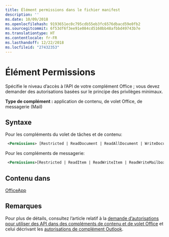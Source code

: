 ```yaml
---
title: Élément permissions dans le fichier manifest
description: ''
ms.date: 10/09/2018
ms.openlocfilehash: 9193651ec0c795cdb55eb3fc6576dbacd59e0fb2
ms.sourcegitcommit: 6f53df6f3ee91e084cd5160bb48afbbd49743b7e
ms.translationtype: HT
ms.contentlocale: fr-FR
ms.lasthandoff: 12/22/2018
ms.locfileid: "27432353"
---
```

# <a name="permissions-element"></a>Élément Permissions

Spécifie le niveau d’accès à l’API de votre complément Office ; vous devez demander des autorisations basées sur le principe des privilèges minimaux.

**Type de complément :** application de contenu, de volet Office, de messagerie (Mail)

## <a name="syntax"></a>Syntaxe

Pour les compléments du volet de tâches et de contenu:

```XML
 <Permissions> [Restricted | ReadDocument | ReadAllDocument | WriteDocument | ReadWriteDocument]</Permissions>
```

Pour les compléments de messagerie:

```XML
 <Permissions>[Restricted | ReadItem | ReadWriteItem | ReadWriteMailbox]</Permissions>
```

## <a name="contained-in"></a>Contenu dans

[OfficeApp](officeapp.md)

## <a name="remarks"></a>Remarques

Pour plus de détails, consultez l’article relatif à la [demande d’autorisations pour utiliser des API dans des compléments de contenu et de volet Office](https://docs.microsoft.com/office/dev/add-ins/develop/requesting-permissions-for-api-use-in-content-and-task-pane-add-ins) et celui décrivant les [autorisations de complément Outlook](https://docs.microsoft.com/outlook/add-ins/understanding-outlook-add-in-permissions).
